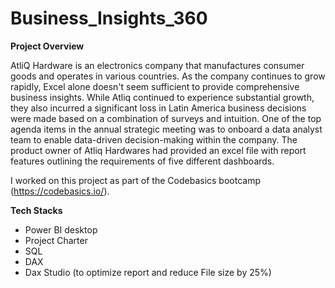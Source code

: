 # Business_Insights_360

**Project Overview**

AtliQ Hardware is an electronics company that manufactures consumer goods and operates in various countries. As the company continues to grow rapidly, Excel alone doesn't seem sufficient to provide comprehensive business insights. While Atliq continued to experience substantial growth, they also incurred a significant loss in Latin America business decisions were made based on a combination of surveys and intuition. One of the top agenda items in the annual strategic meeting was to onboard a data analyst team to enable data-driven decision-making within the company. The product owner of Atliq Hardwares had provided an excel file with report features outlining the requirements of five different dashboards.

I worked on this project as part of the Codebasics bootcamp (https://codebasics.io/).

**Tech Stacks**
* Power BI desktop
* Project Charter
* SQL
* DAX
* Dax Studio (to optimize report and reduce File size by 25%)
